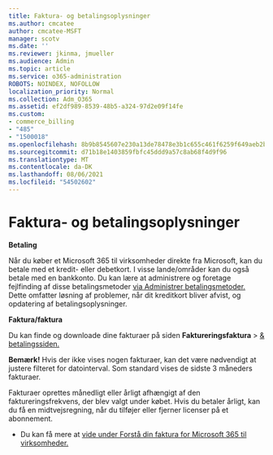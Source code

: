 ```yaml
---
title: Faktura- og betalingsoplysninger
ms.author: cmcatee
author: cmcatee-MSFT
manager: scotv
ms.date: ''
ms.reviewer: jkinma, jmueller
ms.audience: Admin
ms.topic: article
ms.service: o365-administration
ROBOTS: NOINDEX, NOFOLLOW
localization_priority: Normal
ms.collection: Adm_O365
ms.assetid: ef2df989-8539-48b5-a324-97d2e09f14fe
ms.custom:
- commerce_billing
- "485"
- "1500018"
ms.openlocfilehash: 8b9b8545607e230a13de78478e3b1c655c461f6259f649aeb2b369d94d2697aa
ms.sourcegitcommit: d71b18e1403859fbfc45ddd9a57c8ab68f4d9f96
ms.translationtype: MT
ms.contentlocale: da-DK
ms.lasthandoff: 08/06/2021
ms.locfileid: "54502602"
---
```

# <a name="invoice-and-payment-information"></a>Faktura- og betalingsoplysninger

**Betaling**

Når du køber et Microsoft 365 til virksomheder direkte fra Microsoft, kan du betale med et kredit- eller debetkort.  I visse lande/områder kan du også betale med en bankkonto.  Du kan lære at administrere og foretage fejlfinding af disse betalingsmetoder [via Administrer betalingsmetoder.](/microsoft-365/commerce/billing-and-payments/manage-payment-methods) Dette omfatter løsning af problemer, når dit kreditkort bliver afvist, og opdatering af betalingsoplysninger.

**Faktura/faktura**

Du kan finde og downloade dine fakturaer på siden **Faktureringsfaktura**  >  [& betalingssiden.](https://go.microsoft.com/fwlink/p/?linkid=848039)  

**Bemærk!** Hvis der ikke vises nogen fakturaer, kan det være nødvendigt at justere filteret for datointerval.  Som standard vises de sidste 3 måneders fakturaer.

Fakturaer oprettes månedligt eller årligt afhængigt af den faktureringsfrekvens, der blev valgt under købet.  Hvis du betaler årligt, kan du få en midtvejsregning, når du tilføjer eller fjerner licenser på et abonnement.

- Du kan få mere at [vide under Forstå din faktura for Microsoft 365 til virksomheder.](/microsoft-365/commerce/billing-and-payments/understand-your-invoice2)